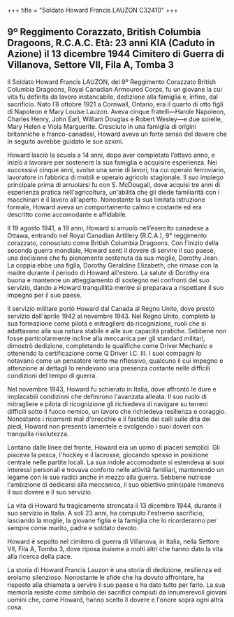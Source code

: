 +++
title = "Soldato Howard Francis LAUZON C32410"
+++

9º Reggimento Corazzato, British Columbia Dragoons, R.C.A.C.
Età: 23 anni
KIA (Caduto in Azione) il 13 dicembre 1944
Cimitero di Guerra di Villanova, Settore VII, Fila A, Tomba 3
----------------------------------------------------------------------------------------------------------
Il Soldato Howard Francis LAUZON, del 9º Reggimento Corazzato British Columbia Dragoons, Royal Canadian Armoured Corps, fu un giovane la cui vita fu definita da lavoro instancabile, dedizione alla famiglia e, infine, dal sacrificio. 
Nato l’8 ottobre 1921 a Cornwall, Ontario, era il quarto di otto figli di Napoleon e Mary Louise Lauzon. Aveva cinque fratelli—Harole Napoleon, Charles Henry, John Earl, William Douglas e Robert Wesley—e due sorelle, Mary Helen e Viola Marguerite. 
Cresciuto in una famiglia di origini britanniche e franco-canadesi, Howard aveva un forte senso del dovere che in seguito avrebbe guidato le sue azioni.

Howard lasciò la scuola a 14 anni, dopo aver completato l’ottavo anno, e iniziò a lavorare per sostenere la sua famiglia e acquisire esperienza. Nei successivi cinque anni, svolse una serie di lavori, tra cui operaio ferroviario, lavoratore in fabbrica di mobili e operaio agricolo stagionale. Il suo impiego principale prima di arruolarsi fu con S. McDougall, dove acquisì tre anni di esperienza pratica nell'agricoltura, un'abilità che gli diede familiarità con i macchinari e il lavoro all'aperto. 
Nonostante la sua limitata istruzione formale, Howard aveva un comportamento calmo e costante ed era descritto come accomodante e affidabile.

Il 19 agosto 1941, a 19 anni, Howard si arruolò nell’esercito canadese a Ottawa, entrando nel Royal Canadian Artillery (R.C.A.), 9° reggimento corazzato, conosciuto come British Columbia Dragoons. 
Con l'inizio della seconda guerra mondiale, Howard sentì il dovere di servire il suo paese, una decisione che fu pienamente sostenuta da sua moglie, Dorothy Jean. La coppia ebbe una figlia, Dorothy Geraldine Elizabeth, che rimase con la madre durante il periodo di Howard all'estero. La salute di Dorothy era buona e mantenne un atteggiamento di sostegno nei confronti del suo servizio, dando a Howard tranquillità mentre si preparava a rispettare il suo impegno per il suo paese.

Il servizio militare portò Howard dal Canada al Regno Unito, dove prestò servizio dall'aprile 1942 al novembre 1943. Nel Regno Unito, completò la sua formazione come pilota e mitragliere da ricognizione, ruoli che si adattavano alla sua natura stabile e alle sue capacità pratiche. Sebbene non fosse particolarmente incline alla meccanica per gli standard militari, dimostrò dedizione, completando le qualifiche come Driver Mechanic e ottenendo la certificazione come Q Driver I.C. III. I suoi compagni lo notavano come un pensatore lento ma riflessivo, qualcuno il cui impegno e attenzione ai dettagli lo rendevano una presenza costante nelle difficili condizioni del tempo di guerra.

Nel novembre 1943, Howard fu schierato in Italia, dove affrontò le dure e implacabili condizioni che definirono l'avanzata alleata. Il suo ruolo di mitragliere e pilota di ricognizione gli richiedeva di navigare su terreni difficili sotto il fuoco nemico, un lavoro che richiedeva resilienza e coraggio. Nonostante i ricorrenti mal d'orecchie e il fastidio dei calli sulle dita dei piedi, Howard non presentò lamentele e svolgendo i suoi doveri con tranquilla risolutezza.

Lontano dalle linee del fronte, Howard era un uomo di piaceri semplici. Gli piaceva la pesca, l'hockey e il lacrosse, giocando spesso in posizione centrale nelle partite  locali. La sua indole accomodante si estendeva ai suoi interessi personali e trovava conforto nelle attività familiari, mantenendo un legame con le sue radici anche in mezzo alla guerra. 
Sebbene nutrisse l'ambizione di dedicarsi alla meccanica, il suo obiettivo principale rimaneva il suo dovere e il suo servizio.

La vita di Howard fu tragicamente stroncata il 13 dicembre 1944, durante il suo servizio in Italia. 
A soli 23 anni, ha compiuto l'estremo sacrificio, lasciando la moglie, la giovane figlia e la famiglia che lo ricorderanno per sempre come marito, padre e soldato devoto.
 
Howard è sepolto nel cimitero di guerra di Villanova, in Italia, nella Settore VII, Fila A, Tomba 3, dove riposa insieme a molti altri che hanno dato la vita alla ricerca della pace.

La storia di Howard Francis Lauzon è una storia di dedizione, resilienza ed eroismo silenzioso. Nonostante le sfide che ha dovuto affrontare, ha risposto alla chiamata a servire il suo paese e ha dato tutto per farlo. 
La sua memoria resiste come simbolo dei sacrifici compiuti da innumerevoli giovani uomini che, come Howard, hanno scelto il dovere e l'onore sopra ogni altra cosa.


